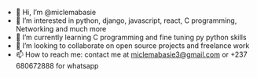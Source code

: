 - 👋 Hi, I’m @miclemabasie
- 👀 I’m interested in python, django, javascript, react, C programming, Networking and much more
- 🌱 I’m currently learning C programming and fine tuning py python skills
- 💞️ I’m looking to collaborate on open source projects and freelance work
- 📫 How to reach me: contact me at miclemabasie3@gmail.com or +237 680672888 for whatsapp

<!---
miclemabasie/miclemabasie is a ✨ special ✨ repository because its `README.md` (this file) appears on your GitHub profile.
You can click the Preview link to take a look at your changes.
--->
